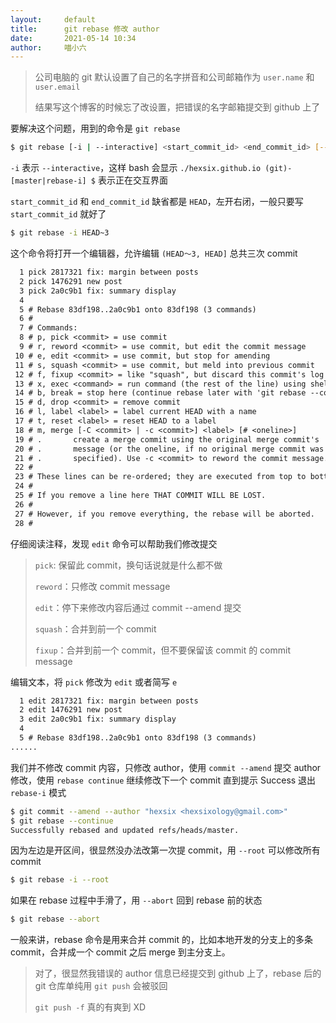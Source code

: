 ```yaml
---
layout:     default
title:      git rebase 修改 author
date:       2021-05-14 10:34
author:     喵小六
---
```


> 公司电脑的 git 默认设置了自己的名字拼音和公司邮箱作为 `user.name` 和 `user.email`
>
> 结果写这个博客的时候忘了改设置，把错误的名字邮箱提交到 github 上了

要解决这个问题，用到的命令是 `git rebase`

```bash
$ git rebase [-i | --interactive] <start_commit_id> <end_commit_id> [--root]
```

`-i` 表示 `--interactive`，这样 bash 会显示 `./hexsix.github.io (git)-[master|rebase-i] $` 表示正在交互界面

`start_commit_id` 和 `end_commit_id` 缺省都是 `HEAD`，左开右闭，一般只要写 `start_commit_id` 就好了

```bash
$ git rebase -i HEAD~3
```

这个命令将打开一个编辑器，允许编辑 `(HEAD～3, HEAD]` 总共三次 commit

```txt
  1 pick 2817321 fix: margin between posts
  2 pick 1476291 new post
  3 pick 2a0c9b1 fix: summary display
  4 
  5 # Rebase 83df198..2a0c9b1 onto 83df198 (3 commands)
  6 #
  7 # Commands:
  8 # p, pick <commit> = use commit
  9 # r, reword <commit> = use commit, but edit the commit message
 10 # e, edit <commit> = use commit, but stop for amending
 11 # s, squash <commit> = use commit, but meld into previous commit
 12 # f, fixup <commit> = like "squash", but discard this commit's log message
 13 # x, exec <command> = run command (the rest of the line) using shell
 14 # b, break = stop here (continue rebase later with 'git rebase --continue')
 15 # d, drop <commit> = remove commit
 16 # l, label <label> = label current HEAD with a name
 17 # t, reset <label> = reset HEAD to a label
 18 # m, merge [-C <commit> | -c <commit>] <label> [# <oneline>]
 19 # .       create a merge commit using the original merge commit's
 20 # .       message (or the oneline, if no original merge commit was
 21 # .       specified). Use -c <commit> to reword the commit message.
 22 #
 23 # These lines can be re-ordered; they are executed from top to bottom.
 24 #
 25 # If you remove a line here THAT COMMIT WILL BE LOST.
 26 #
 27 # However, if you remove everything, the rebase will be aborted.
 28 #
```

仔细阅读注释，发现 `edit` 命令可以帮助我们修改提交

> `pick`: 保留此 commit，换句话说就是什么都不做
>
> `reword`：只修改 commit message
>
> `edit`：停下来修改内容后通过 commit --amend 提交
>
> `squash`：合并到前一个 commit
>
> `fixup`：合并到前一个 commit，但不要保留该 commit 的 commit message

编辑文本，将 `pick` 修改为 `edit` 或者简写 `e`

```txt
  1 edit 2817321 fix: margin between posts
  2 edit 1476291 new post
  3 edit 2a0c9b1 fix: summary display
  4 
  5 # Rebase 83df198..2a0c9b1 onto 83df198 (3 commands)
......
```

我们并不修改 commit 内容，只修改 author，使用 `commit --amend` 提交 author 修改，使用 `rebase continue` 继续修改下一个 commit 直到提示 Success 退出 `rebase-i` 模式

```bash
$ git commit --amend --author "hexsix <hexsixology@gmail.com>"
$ git rebase --continue
Successfully rebased and updated refs/heads/master.
```

因为左边是开区间，很显然没办法改第一次提 commit，用 `--root` 可以修改所有 commit

```bash
$ git rebase -i --root
```

如果在 rebase 过程中手滑了，用 `--abort` 回到 rebase 前的状态

```bash
$ git rebase --abort
```

一般来讲，rebase 命令是用来合并 commit 的，比如本地开发的分支上的多条 commit，合并成一个 commit 之后 merge 到主分支上。

> 对了，很显然我错误的 author 信息已经提交到 github 上了，rebase 后的 git 仓库单纯用 `git push` 会被驳回
>
> `git push -f` 真的有爽到 XD
